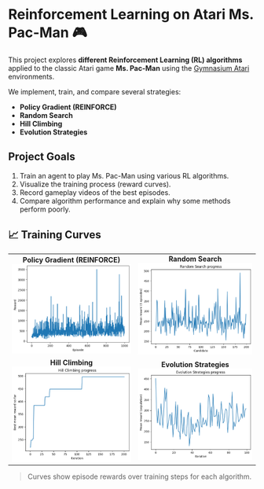 # Reinforcement Learning on Atari Ms. Pac-Man 🎮

This project explores **different Reinforcement Learning (RL) algorithms** applied to the classic Atari game **Ms. Pac-Man** using the [Gymnasium Atari](https://gymnasium.farama.org/) environments.

We implement, train, and compare several strategies:
- **Policy Gradient (REINFORCE)**
- **Random Search**
- **Hill Climbing**
- **Evolution Strategies**

## Project Goals 
1. Train an agent to play Ms. Pac-Man using various RL algorithms.
2. Visualize the training process (reward curves).
3. Record gameplay videos of the best episodes.
4. Compare algorithm performance and explain why some methods perform poorly.

## 📈 Training Curves

<p align="center">
  <table>
    <tr>
      <td align="center">
        <b>Policy Gradient (REINFORCE)</b><br>
        <img src="./plots/GradientPolicyProgress.png" width="420" alt="REINFORCE reward curve">
      </td>
      <td align="center">
        <b>Random Search</b><br>
        <img src="./plots/RandomSearchProgress.png" width="420" alt="Random Search reward curve">
      </td>
    </tr>
    <tr>
      <td align="center">
        <b>Hill Climbing</b><br>
        <img src="./plots/HillClimbingProgress.png" width="420" alt="Hill Climbing reward curve">
      </td>
      <td align="center">
        <b>Evolution Strategies</b><br>
        <img src="./plots/EvolutionStrategiesProgress.png" width="420" alt="Evolution Strategies reward curve">
      </td>
    </tr>
  </table>
</p>

> Curves show episode rewards over training steps for each algorithm.
